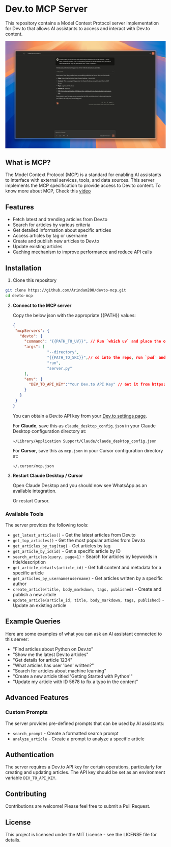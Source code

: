 # Dev.to MCP Server

This repository contains a Model Context Protocol server implementation for Dev.to that allows AI assistants to access and interact with Dev.to content.

![image](./Demo.png)

## What is MCP?

The Model Context Protocol (MCP) is a standard for enabling AI assistants to interface with external services, tools, and data sources. This server implements the MCP specification to provide access to Dev.to content. To know more about MCP, Check this [video](https://www.youtube.com/watch?v=BwB1Jcw8Z-8)

## Features

- Fetch latest and trending articles from Dev.to
- Search for articles by various criteria
- Get detailed information about specific articles
- Access articles by tag or username
- Create and publish new articles to Dev.to
- Update existing articles
- Caching mechanism to improve performance and reduce API calls

## Installation

1. Clone this repository
```bash
git clone https://github.com/Arindam200/devto-mcp.git
cd devto-mcp
```

2. **Connect to the MCP server**

   Copy the below json with the appropriate {{PATH}} values:

   ```json
   {
    "mcpServers": {
      "devto": {
        "command": "{{PATH_TO_UV}}", // Run `which uv` and place the output here
        "args": [
                  "--directory",
                  "{{PATH_TO_SRC}}",// cd into the repo, run `pwd` and enter the output here
                  "run",
                  "server.py"
        ],
        "env": {
          "DEV_TO_API_KEY":"Your Dev.to API Key" // Get it from https://dev.to/settings/extensions.
        }
      }
    }
   }
   ```
   You can obtain a Dev.to API key from your [Dev.to settings page](https://dev.to/settings/extensions).

   For **Claude**, save this as `claude_desktop_config.json` in your Claude Desktop configuration directory at:

   ```
   ~/Library/Application Support/Claude/claude_desktop_config.json
   ```

   For **Cursor**, save this as `mcp.json` in your Cursor configuration directory at:

   ```
   ~/.cursor/mcp.json
   ```

4. **Restart Claude Desktop / Cursor**

   Open Claude Desktop and you should now see WhatsApp as an available integration.

   Or restart Cursor.

### Available Tools

The server provides the following tools:

- `get_latest_articles()` - Get the latest articles from Dev.to
- `get_top_articles()` - Get the most popular articles from Dev.to
- `get_articles_by_tag(tag)` - Get articles by tag
- `get_article_by_id(id)` - Get a specific article by ID
- `search_articles(query, page=1)` - Search for articles by keywords in title/description
- `get_article_details(article_id)` - Get full content and metadata for a specific article
- `get_articles_by_username(username)` - Get articles written by a specific author
- `create_article(title, body_markdown, tags, published)` - Create and publish a new article
- `update_article(article_id, title, body_markdown, tags, published)` - Update an existing article

## Example Queries

Here are some examples of what you can ask an AI assistant connected to this server:

- "Find articles about Python on Dev.to"
- "Show me the latest Dev.to articles"
- "Get details for article 1234"
- "What articles has user 'ben' written?"
- "Search for articles about machine learning"
- "Create a new article titled 'Getting Started with Python'"
- "Update my article with ID 5678 to fix a typo in the content"

## Advanced Features


### Custom Prompts

The server provides pre-defined prompts that can be used by AI assistants:

- `search_prompt` - Create a formatted search prompt
- `analyze_article` - Create a prompt to analyze a specific article

## Authentication

The server requires a Dev.to API key for certain operations, particularly for creating and updating articles. The API key should be set as an environment variable `DEV_TO_API_KEY`.

## Contributing

Contributions are welcome! Please feel free to submit a Pull Request.

## License

This project is licensed under the MIT License - see the LICENSE file for details.

